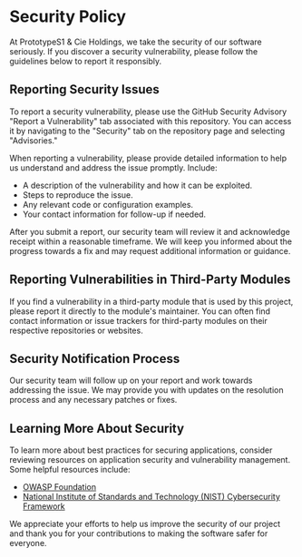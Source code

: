 # Security Policy

At PrototypeS1 & Cie Holdings, we take the security of our software seriously. If you discover a security vulnerability, please follow the guidelines below to report it responsibly.

## Reporting Security Issues

To report a security vulnerability, please use the GitHub Security Advisory "Report a Vulnerability" tab associated with this repository. You can access it by navigating to the "Security" tab on the repository page and selecting "Advisories."

When reporting a vulnerability, please provide detailed information to help us understand and address the issue promptly. Include:

- A description of the vulnerability and how it can be exploited.
- Steps to reproduce the issue.
- Any relevant code or configuration examples.
- Your contact information for follow-up if needed.

After you submit a report, our security team will review it and acknowledge receipt within a reasonable timeframe. We will keep you informed about the progress towards a fix and may request additional information or guidance.

## Reporting Vulnerabilities in Third-Party Modules

If you find a vulnerability in a third-party module that is used by this project, please report it directly to the module's maintainer. You can often find contact information or issue trackers for third-party modules on their respective repositories or websites.

## Security Notification Process

Our security team will follow up on your report and work towards addressing the issue. We may provide you with updates on the resolution process and any necessary patches or fixes.

## Learning More About Security

To learn more about best practices for securing applications, consider reviewing resources on application security and vulnerability management. Some helpful resources include:

- [OWASP Foundation](https://owasp.org)
- [National Institute of Standards and Technology (NIST) Cybersecurity Framework](https://www.nist.gov/cyberframework)

We appreciate your efforts to help us improve the security of our project and thank you for your contributions to making the software safer for everyone.
